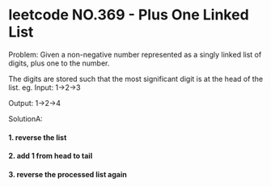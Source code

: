 # leetcode NO.369 - Plus One Linked List

Problem:
Given a non-negative number represented as a singly linked list of digits, plus one to the number.

The digits are stored such that the most significant digit is at the head of the list.
eg.
Input:
1->2->3

Output:
1->2->4

SolutionA:

#### 1. reverse the list

#### 2. add 1 from head to tail

#### 3. reverse the processed list again
